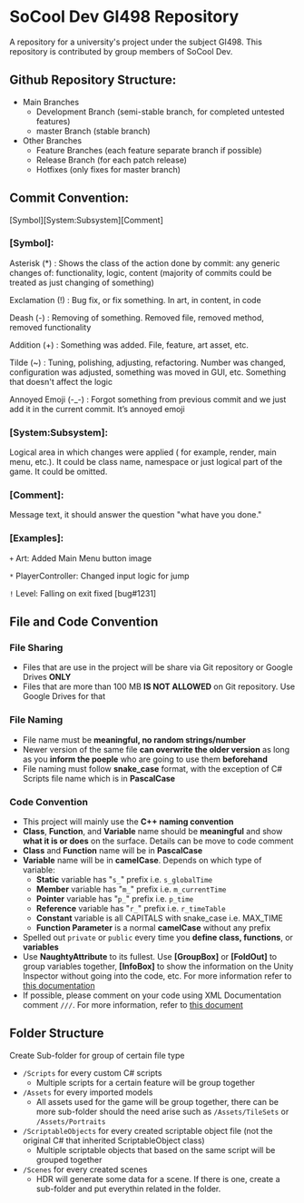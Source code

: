 # SoCool Dev GI498 Repository

A repository for a university's project under the subject GI498. This repository is contributed by group members of SoCool Dev.

## Github Repository Structure:

- Main Branches
  - Development Branch (semi-stable branch, for completed untested features)
  - master Branch (stable branch)
- Other Branches
  - Feature Branches (each feature separate branch if possible)
  - Release Branch (for each patch release)
  - Hotfixes (only fixes for master branch)


## Commit Convention:

[Symbol][System:Subsystem][Comment]

### [Symbol]:

Asterisk (*) : Shows the class of the action done by commit: any generic changes of: functionality, logic, content (majority of commits could be treated as just changing of something)

Exclamation (!) : Bug fix, or fix something. In art, in content, in code

Deash (-) : Removing of something. Removed file, removed method, removed functionality

Addition (+) : Something was added. File, feature, art asset, etc.

Tilde (~) : Tuning, polishing, adjusting, refactoring. Number was changed, configuration was adjusted, something was moved in GUI, etc. Something that doesn't affect the logic

Annoyed Emoji (-_-) : Forgot something from previous commit and we just add it in the current commit. It’s annoyed emoji


### [System:Subsystem]:

Logical area in which changes were applied ( for example, render, main menu, etc.). It could be class name, namespace or just logical part of the game. It could be omitted.


### [Comment]:

Message text, it should answer the question "what have you done."

### [Examples]:

`+` Art: Added Main Menu button image

`*` PlayerController: Changed input logic for jump

`!` Level: Falling on exit fixed [bug#1231]

## File and Code Convention

### File Sharing

- Files that are use in the project will be share via Git repository or Google Drives **ONLY**
- Files that are more than 100 MB **IS NOT ALLOWED** on Git repository. Use Google Drives for that

### File Naming

- File name must be **meaningful, no random strings/number**
- Newer version of the same file **can overwrite the older version** as long as you **inform the poeple** who are going to use them **beforehand**
- File naming must follow **snake_case** format, with the exception of C# Scripts file name which is in **PascalCase**

### Code Convention

- This project will mainly use the **C++ naming convention**
- **Class**, **Function**, and **Variable** name should be **meaningful** and show **what it is or does** on the surface. Details can be move to code comment
- **Class** and **Function** name will be in **PascalCase**
- **Variable** name will be in **camelCase**. Depends on which type of variable:
  - **Static** variable has "`s_`" prefix i.e. `s_globalTime`
  - **Member** variable has "`m_`" prefix i.e. `m_currentTime`
  - **Pointer** variable has "`p_`" prefix i.e. `p_time`
  - **Reference** variable has "`r_`" prefix i.e. `r_timeTable`
  - **Constant** variable is all CAPITALS with snake_case i.e. MAX_TIME
  - **Function Parameter** is a normal **camelCase** without any prefix
- Spelled out `private` or `public` every time you **define class, functions**, or **variables**
- Use **NaughtyAttribute** to its fullest. Use **[GroupBox]** or **[FoldOut]** to group variables together, **[InfoBox]** to show the information on the Unity Inspector without going into the code, etc. For more information refer to [this documentation](https://learn.microsoft.com/en-us/dotnet/csharp/language-reference/xmldoc/recommended-tags)
- If possible, please comment on your code using XML Documentation comment `///`. For more information, refer to [this document](https://learn.microsoft.com/en-us/dotnet/csharp/language-reference/xmldoc/recommended-tags)

## Folder Structure

Create Sub-folder for group of certain file type
- `/Scripts` for every custom C# scripts
  - Multiple scripts for a certain feature will be group together
- `/Assets` for every imported models
  - All assets used for the game will be group together, there can be more sub-folder should the need arise such as `/Assets/TileSets` or `/Assets/Portraits`
- `/ScriptableObjects` for every created scriptable object file (not the original C# that inherited ScriptableObject class)
  - Multiple scriptable objects that based on the same script will be grouped together
- `/Scenes` for every created scenes
  - HDR will generate some data for a scene. If there is one, create a sub-folder and put everythin related in the folder.

